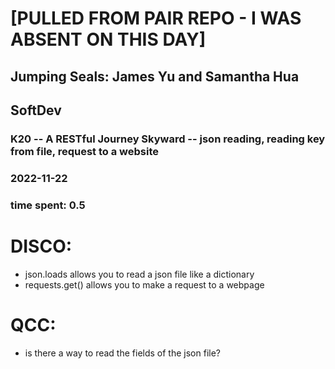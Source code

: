 # [PULLED FROM PAIR REPO - I WAS ABSENT ON THIS DAY]

## Jumping Seals: James Yu and Samantha Hua

## SoftDev

### K20 -- A RESTful Journey Skyward -- json reading, reading key from file, request to a website
### 2022-11-22
### time spent: 0.5
# DISCO:
 * json.loads allows you to read a json file like a dictionary
 * requests.get() allows you to make a request to a webpage

# QCC:
 * is there a way to read the fields of the json file?

 
